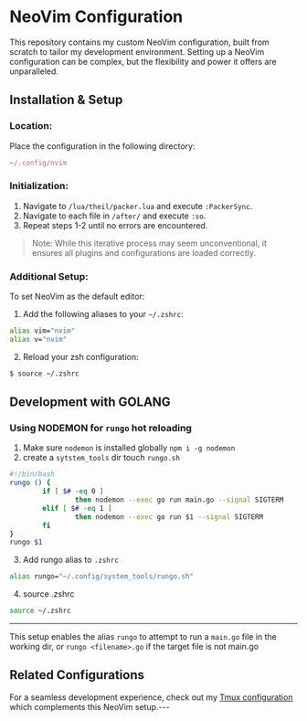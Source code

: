# NeoVim Configuration

This repository contains my custom NeoVim configuration, built from scratch to tailor my development environment. Setting up a NeoVim configuration can be complex, but the flexibility and power it offers are unparalleled.
## Installation & Setup
### Location:

Place the configuration in the following directory:

```javascript
~/.config/nvim
```


### Initialization: 
1. Navigate to `/lua/theil/packer.lua` and execute `:PackerSync`. 
2. Navigate to each file in `/after/` and execute `:so`. 
3. Repeat steps 1-2 until no errors are encountered.
> Note: While this iterative process may seem unconventional, it ensures all plugins and configurations are loaded correctly.
### Additional Setup:

To set NeoVim as the default editor: 
1. Add the following aliases to your `~/.zshrc`:

```bash
alias vim="nvim"
alias v="nvim"
``` 
2. Reload your zsh configuration:

```bash
$ source ~/.zshrc
```

## Development with GOLANG
### Using NODEMON for `rungo` hot reloading
1. Make sure `nodemon` is installed globally
`npm i -g nodemon`
2. create a `sytstem_tools` dir
touch `rungo.sh`
```bash
#!/bin/bash
rungo () {
        if [ $# -eq 0 ]
                then nodemon --exec go run main.go --signal SIGTERM
        elif [ $# -eq 1 ]
                then nodemon --exec go run $1 --signal SIGTERM
        fi
}
rungo $1
```
3. Add rungo alias to `.zshrc`
```zsh
alias rungo="~/.config/system_tools/rungo.sh"
```
4. source .zshrc
```bash
source ~/.zshrc
```
---
This setup enables the alias `rungo` to attempt to run a `main.go` file in the working dir, or `rungo <filename>.go` if the target file is not main.go

## Related Configurations

For a seamless development experience, check out my [Tmux configuration](https://github.com/ctheil/tmux-config)  which complements this NeoVim setup.---



